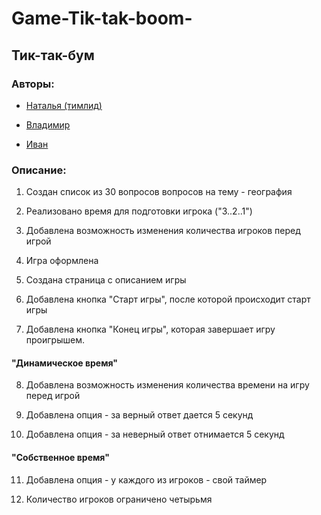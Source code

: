 # Game-Tik-tak-boom-
## Тик-так-бум

### Авторы:

* [Наталья (тимлид)](https://github.com/AlchyZaljer)

* [Владимир](https://github.com/vnkgd)

* [Иван](https://github.com/VanChester13)

### Описание:

1. Создан список из 30 вопросов вопросов на тему - география

2. Реализовано время для подготовки игрока ("3..2..1")

3. Добавлена возможность изменения количества игроков перед игрой

4. Игра оформлена

5. Создана страница с описанием игры

6. Добавлена кнопка "Старт игры", после которой происходит старт игры

7. Добавлена кнопка "Конец игры", которая завершает игру проигрышем.

#### "Динамическое время"

8. Добавлена возможность изменения количества времени на игру перед 
игрой

9. Добавлена опция - за верный ответ дается 5 секунд

10. Добавлена опция - за неверный ответ отнимается 5 секунд

#### "Собственное время"

11. Добавлена опция - у каждого из игроков - свой таймер 

12. Количество игроков ограничено четырьмя
